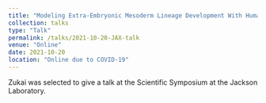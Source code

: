 ```yaml
---
title: "Modeling Extra-Embryonic Mesoderm Lineage Development With Human Induced Pluripotent Stem Cells"
collection: talks
type: "Talk"
permalink: /talks/2021-10-20-JAX-talk
venue: "Online"
date: 2021-10-20
location: "Online due to COVID-19"
---
```


Zukai was selected to give a talk at the Scientific Symposium at the Jackson Laboratory.

